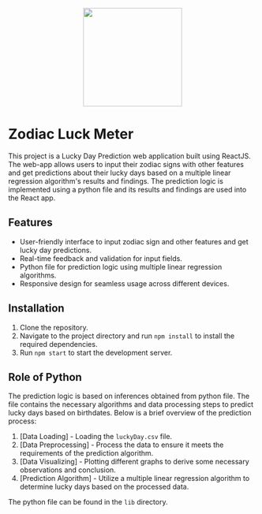 <p align="center"><img src="https://media0.giphy.com/media/gIszyDPvwfPtyCfDyK/giphy.gif?cid=ecf05e47nml0djitz1xrzvsl4udjk496n8mdeplgfphan3o8&ep=v1_gifs_search&rid=giphy.gif&ct=g" height=200 width=200/></p>

# Zodiac Luck Meter

This project is a Lucky Day Prediction web application built using ReactJS. The web-app allows users to input their zodiac signs with other features and get predictions about their lucky days based on a multiple linear regression algorithm's results and findings. The prediction logic is implemented using a python file and its results and findings are used into the React app.

## Features

- User-friendly interface to input zodiac sign and other features and get lucky day predictions.
- Real-time feedback and validation for input fields.
- Python file for prediction logic using multiple linear regression algorithms.
- Responsive design for seamless usage across different devices.

## Installation

1. Clone the repository.
2. Navigate to the project directory and run `npm install` to install the required dependencies.
3. Run `npm start` to start the development server.

## Role of Python 

The prediction logic is based on inferences obtained from python file. The file contains the necessary algorithms and data processing steps to predict lucky days based on birthdates. Below is a brief overview of the prediction process:

1. [Data Loading] - Loading the `luckyDay.csv` file.
2. [Data Preprocessing] - Process the data to ensure it meets the requirements of the prediction algorithm.
3. [Data Visualizing] - Plotting different graphs to derive some necessary observations and conclusion.
4. [Prediction Algorithm] - Utilize a multiple linear regression algorithm to determine lucky days based on the processed data.

The python file can be found in the `lib` directory.
